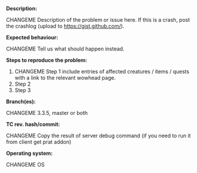 <!--- (**********************************)
      (** Fill in the following fields **)
      (**********************************)
      (you can delete all rows before description and after operating system when creating issue)
      For SQL fixes:
      search for existing issues, if a bug report exist for the issue you are trying to fix and it's opened post there.
      don't modify WDB fields without supply one sniff of those fields (censure guids, character names, anything blizzard can use to identify source)
      don't use pull requests for sql only fixes, unless it's to fix one existing unable to apply file.
      don't hardcode guids.
      don't DELETE + INSERT to update only few fields of one row.
      don't use database names.
      don't put ' around numbers.
      don't put ( ) if they aren't needed.
      use only 1 DELETE + INSERT when we add multiple items to one table, unless you are scripting multiple creatures.
      put default values on every new column we want to add on that way we can make smallers inserts.
      start fix by -- in case some previous sql misses proper ending.
      DELETE by guid AND entry to be sure we don't delete existing spawns.
      start sql code with 3 ` sql         --->

**Description:**

CHANGEME Description of the problem or issue here.
If this is a crash, post the crashlog (upload to https://gist.github.com/).

**Expected behaviour:**

CHANGEME Tell us what should happen instead.

**Steps to reproduce the problem:**

1. CHANGEME Step 1 include entries of affected creatures / items / quests with a link to the relevant wowhead page.  
2. Step 2
3. Step 3

**Branch(es):**

CHANGEME 3.3.5, master or both

**TC rev. hash/commit:** 

CHANGEME Copy the result of server debug command (if you need to run it from client get prat addon)

**Operating system:** 

CHANGEME OS


<!--- Notes
- This template is for problem reports. For other types of report, edit it accordingly.
- For fixes containing C++ changes, create a Pull Request.
--->
